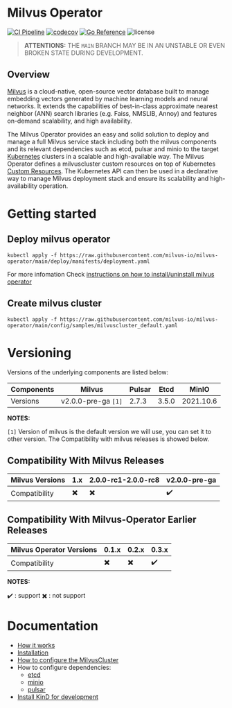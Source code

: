 # Milvus Operator

[![CI Pipeline](https://github.com/milvus-io/milvus-operator/actions/workflows/ci.yml/badge.svg)](https://github.com/milvus-io/milvus-operator/actions/workflows/ci.yml/badge.svg)
[![codecov](https://codecov.io/gh/milvus-io/milvus-operator/branch/main/graph/badge.svg?token=DAXmgusBQq)](https://codecov.io/gh/milvus-io/milvus-operator)
[![Go Reference](https://pkg.go.dev/badge/github.com/milvus-io/milvus-operator.svg)](https://pkg.go.dev/github.com/milvus-io/milvus-operator)
<img src="https://img.shields.io/github/license/milvus-io/milvus" alt="license">


> **ATTENTIONS:** THE `MAIN` BRANCH MAY BE IN AN UNSTABLE OR EVEN BROKEN STATE DURING DEVELOPMENT.

## Overview
[Milvus](https://milvus.io) is a cloud-native, open-source vector database built to manage embedding vectors generated by machine learning models and neural networks. It extends the capabilities of best-in-class approximate nearest neighbor (ANN) search libraries (e.g. Faiss, NMSLIB, Annoy) and features on-demand scalability, and high availability.

The Milvus Operator provides an easy and solid solution to deploy and manage a full Milvus service stack including both the milvus components and its relevant dependencies such as etcd, pulsar and minio to the target [Kubernetes](https://kubernetes.io/) clusters in a scalable and high-available way. The Milvus Operator defines a milvuscluster custom resources on top of Kubernetes [Custom Resources](https://kubernetes.io/docs/concepts/extend-kubernetes/api-extension/custom-resources/). The Kubernetes API can then be used in a declarative way to manage Milvus deployment stack and ensure its scalability and high-availability operation.

# Getting started
## Deploy milvus operator
```shell
kubectl apply -f https://raw.githubusercontent.com/milvus-io/milvus-operator/main/deploy/manifests/deployment.yaml
```

For more infomation Check [instructions on how to install/uninstall milvus operator](docs/installation/installation.md)

## Create milvus cluster
```shell
kubectl apply -f https://raw.githubusercontent.com/milvus-io/milvus-operator/main/config/samples/milvuscluster_default.yaml
```

# Versioning

Versions of the underlying components are listed below:

<!-- source csv for table
Components, Milvus, Pulsar, Etcd, MinIO
Versions, v2.0.0-pre-ga `[1]`, 2.7.3, 3.5.0,2021.10.6 -->

|Components| Milvus| Pulsar| Etcd| MinIO|
|---|---|---|---|---|
|Versions| v2.0.0-pre-ga `[1]`| 2.7.3| 3.5.0|2021.10.6|


**NOTES:**

`[1]` Version of milvus is the default version we will use, you can set it to other version. The Compatibility with milvus releases is showed below.

## Compatibility With Milvus Releases

<!-- source csv for table
Milvus Versions, 1.x, 2.0.0-rc1-2.0.0-rc8, v2.0.0-pre-ga 
Compatibility, :heavy_multiplication_x:, :heavy_multiplication_x:, :heavy_check_mark:  -->

|Milvus Versions| 1.x| 2.0.0-rc1-2.0.0-rc8| v2.0.0-pre-ga |
|---|---|---|---|
|Compatibility| :heavy_multiplication_x:| :heavy_multiplication_x:| :heavy_check_mark: |


## Compatibility With Milvus-Operator Earlier Releases

<!-- source csv for table
Milvus Operator Versions, 0.1.x, 0.2.x, 0.3.x
Compatibility, :heavy_multiplication_x:, :heavy_multiplication_x:, :heavy_check_mark:  -->

|Milvus Operator Versions| 0.1.x | 0.2.x | 0.3.x |
|---|---|---|---|
|Compatibility| :heavy_multiplication_x:| :heavy_multiplication_x:| :heavy_check_mark: |

**NOTES:**

  :heavy_check_mark: : support
  :heavy_multiplication_x: : not support


# Documentation
- [How it works](docs/arch/arch.md)
- [Installation](docs/installation/installation.md)
- [How to configure the MilvusCluster](docs/CRD/milvus-cluster.md)
- How to configure dependencies:
    - [etcd](config/assets/charts/etcd/README.md)
    - [minio](config/assets/charts/minio/README.md)
    - [pulsar](config/assets/charts/pulsar/README.md)
- [Install KinD for development](docs/installation/kind-installation.md)

